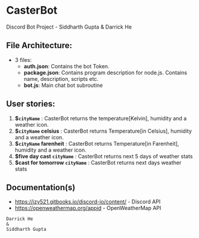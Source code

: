 # CasterBot
Discord Bot Project - Siddharth Gupta & Darrick He

## File Architecture:
  - 3 files:
    - **auth.json**: Contains the bot Token.
    - **package.json**: Contains program description for node.js. Contains name, description, scripts etc.
    - **bot.js**: Main chat bot subroutine
## User stories:
  1. __$`cityName`__ : CasterBot returns the temperature[Kelvin], humidity and a weather icon.
  2. __$`cityName` celsius__ : CasterBot returns Temperature[in Celsius], humidity and a weather icon.
  3. __$`cityName` farenheit__ : CasterBot returns Temperature[in Farenheit], humidity and a weather icon.
  4. __$five day cast `cityName`__ : CasterBot returns next 5 days of weather stats
  5. __$cast for tomorrow `cityName`__ : CasterBot returns next days weather stats


## Documentation(s)
  - https://izy521.gitbooks.io/discord-io/content/ - Discord API
  - https://openweathermap.org/appid - OpenWeatherMap API
 
```
Darrick He
&
Siddharth Gupta
```

